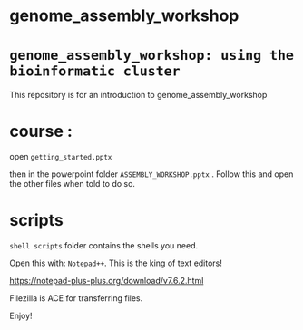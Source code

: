 # genome_assembly_workshop


# `genome_assembly_workshop: using the bioinformatic cluster`
This repository is for an introduction to genome_assembly_workshop

# course :

open ``getting_started.pptx`` 

then in the powerpoint folder ``ASSEMBLY_WORKSHOP.pptx`` . Follow this and open the other files when told to do so. 

# scripts

``shell scripts`` folder contains the shells you need. 

Open this with: ``Notepad++``. This is the king of text editors!

https://notepad-plus-plus.org/download/v7.6.2.html

Filezilla is ACE for transferring files. 

Enjoy!